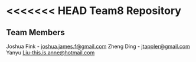 <<<<<<< HEAD
Team8 Repository 
=====

## Team Members 
Joshua Fink - joshua.james.f@gmail.com
Zheng Ding - jtappler@gmail.com
Yanyu Liu-this.is.anne@hotmail.com

